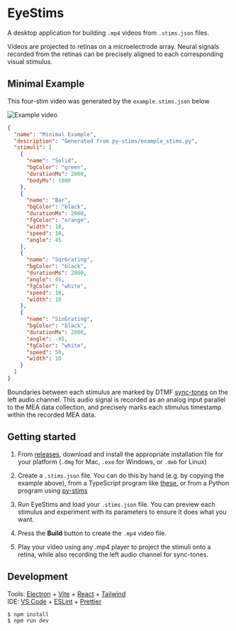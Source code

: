 # EyeStims

A desktop application for building `.mp4` videos from `.stims.json` files.

Videos are projected to retinas on a microelectrode array.
Neural signals recorded from the retinas can be precisely aligned to each corresponding visual stimulus.

## Minimal Example

This four-stim video was generated by the `example.stims.json` below

![Example video](example.stims.gif)

```json
{
  "name": "Minimal Example",
  "description": "Generated from py-stims/example_stims.py",
  "stimuli": [
    {
      "name": "Solid",
      "bgColor": "green",
      "durationMs": 2000,
      "bodyMs": 1000
    },
    {
      "name": "Bar",
      "bgColor": "black",
      "durationMs": 2000,
      "fgColor": "orange",
      "width": 10,
      "speed": 10,
      "angle": 45
    },
    {
      "name": "SqrGrating",
      "bgColor": "black",
      "durationMs": 2000,
      "angle": 45,
      "fgColor": "white",
      "speed": 10,
      "width": 10
    },
    {
      "name": "SinGrating",
      "bgColor": "black",
      "durationMs": 2000,
      "angle": -45,
      "fgColor": "white",
      "speed": 50,
      "width": 10
    }
  ]
}
```

Boundaries between each stimulus are marked by DTMF [sync-tones](sync-tones.md) on the left audio channel. This audio signal is recorded as an analog input parallel to the MEA data collection, and precisely marks each stimulus timestamp within the recorded MEA data.

## Getting started

1. From [releases](https://github.com/upstate-babino-lab/eye-stims/releases), download and install the appropriate installation file for your platform (`.dmg` for Mac, `.exe` for Windows, or `.deb` for Linux)

2. Create a `.stims.json` file. You can do this by hand (e.g. by copying the example above), from a TypeScript program like [these](https://github.com/upstate-babino-lab/eye-stims/tree/main/tools), or from a Python program using [py-stims](https://github.com/upstate-babino-lab/py-stims)

3. Run EyeStims and load your `.stims.json` file. You can preview each stimulus and experiment with its parameters to ensure it does what you want.

4. Press the **Build** button to create the `.mp4` video file.

5. Play your video using any .mp4 player to project the stimuli onto a retina, while also recording the left audio channel for sync-tones.

## Development

Tools: [Electron](https://www.electronjs.org/) + [Vite](https://vite.dev/) + [React](https://react.dev/) + [Tailwind](https://tailwindcss.com/)  
IDE: [VS Code](https://code.visualstudio.com/) + [ESLint](https://marketplace.visualstudio.com/items?itemName=dbaeumer.vscode-eslint) + [Prettier](https://marketplace.visualstudio.com/items?itemName=esbenp.prettier-vscode)

```bash
$ npm install
$ npm run dev
```
